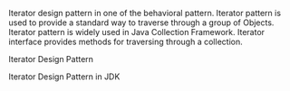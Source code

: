 Iterator design pattern in one of the behavioral pattern. Iterator pattern is used to provide a standard way to traverse through a group of Objects. Iterator pattern is widely used in Java Collection Framework. Iterator interface provides methods for traversing through a collection.

Iterator Design Pattern

Iterator Design Pattern in JDK
